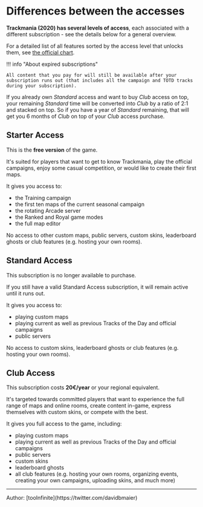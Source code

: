 # Differences between the accesses

**Trackmania (2020) has several levels of access**, each associated with a different subscription - see the details below for a general overview.

For a detailed list of all features sorted by the access level that unlocks them, see [the official chart](https://www.trackmania.com/detailed-offers).

!!! info "About expired subscriptions"

    All content that you pay for will still be available after your subscription runs out (that includes all the campaign and TOTD tracks during your subscription).

If you already own _Standard_ access and want to buy _Club_ access on top, your remaining _Standard_ time will be converted into _Club_ by a ratio of 2:1 and stacked on top. So if you have a year of _Standard_ remaining, that will get you 6 months of _Club_ on top of your _Club_ access purchase.

## Starter Access

This is the **free version** of the game.

It's suited for players that want to get to know Trackmania, play the official campaigns, enjoy some casual competition, or would like to create their first maps.

It gives you access to:

- the Training campaign
- the first ten maps of the current seasonal campaign
- the rotating Arcade server
- the Ranked and Royal game modes
- the full map editor

No access to other custom maps, public servers, custom skins, leaderboard ghosts or club features (e.g. hosting your own rooms).

## Standard Access

This subscription is no longer available to purchase.

If you still have a valid Standard Access subscription, it will remain active until it runs out.

It gives you access to:

- playing custom maps
- playing current as well as previous Tracks of the Day and official campaigns
- public servers

No access to custom skins, leaderboard ghosts or club features (e.g. hosting your own rooms).

## Club Access

This subscription costs **20€/year** or your regional equivalent.

It's targeted towards committed players that want to experience the full range of maps and online rooms, create content in-game, express themselves with custom skins, or compete with the best.

It gives you full access to the game, including:

- playing custom maps
- playing current as well as previous Tracks of the Day and official campaigns
- public servers
- custom skins
- leaderboard ghosts
- all club features (e.g. hosting your own rooms, organizing events, creating your own campaigns, uploading skins, and much more)

<hr>
Author: [tooInfinite](https://twitter.com/davidbmaier)
